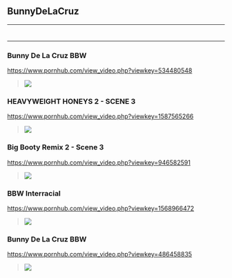 ## BunnyDeLaCruz
---
### 

>![]()
---
### Bunny De La Cruz BBW
https://www.pornhub.com/view_video.php?viewkey=534480548
>![](https://ci.phncdn.com/videos/201311/21/19943181/original/(m=ecuKGgaaaa)(mh=WeG7jLdftHXCkyge)7.jpg)
### HEAVYWEIGHT HONEYS 2 - SCENE 3
https://www.pornhub.com/view_video.php?viewkey=1587565266
>![](https://ci.phncdn.com/videos/201309/19/17555581/original/(m=ecuKGgaaaa)(mh=ZJYJojL-pJhWyzwE)11.jpg)
### Big Booty Remix 2 - Scene 3
https://www.pornhub.com/view_video.php?viewkey=946582591
>![](https://ci.phncdn.com/videos/201309/19/17552621/original/(m=ecuKGgaaaa)(mh=D3hiOdOWJWFte6Mf)15.jpg)
### BBW Interracial
https://www.pornhub.com/view_video.php?viewkey=1568966472
>![](https://ci.phncdn.com/videos/200909/01/274070/original/(m=ecuKGgaaaa)(mh=ZA-38alFZaTq0V_0)16.jpg)
### Bunny De La Cruz BBW
https://www.pornhub.com/view_video.php?viewkey=486458835
>![](https://ci.phncdn.com/videos/201104/17/3070268/original/(m=ecuKGgaaaa)(mh=CMn_IwCgiFfMEC3I)10.jpg)
